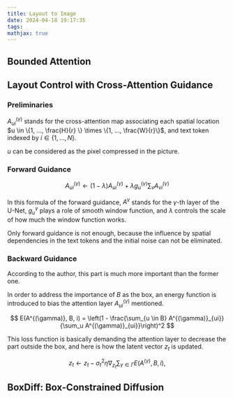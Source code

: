 ```yaml
---
title: Layout to Image
date: 2024-04-18 19:17:35
tags:
mathjax: true
---
```


## Bounded Attention

## Layout Control with Cross-Attention Guidance

### Preliminaries

$A^{(\gamma)}_{ui}$ stands for the cross-attention map associating each spatial location $u \in \{1, ..., \frac{H}{r} \} \times \{1, ..., \frac{W}{r}\}$, and text token indexed by $i \in \{1, ..., N\}$. 

$u$ can be considered as the pixel compressed in the picture.


### Forward Guidance

$$
A^{(\gamma)}_{ui} \leftarrow (1 - \lambda)A^{(\gamma)}_{ui} + \lambda g^{(\gamma)}_u \sum_v A^{(\gamma)}_{vi}
$$

In this formula of the forward guidance, $A^{\gamma}$ stands for the ${\gamma}$-th layer of the U-Net, $g^{\gamma}_u$ plays a role of smooth window function, and ${\lambda}$ controls the scale of how much the window function works.

Only forward guidance is not enough, because the influence by spatial dependencies in the text tokens and the initial noise can not be eliminated.

### Backward Guidance

According to the author, this part is much more important than the former one.

In order to address the importance of $B$ as the box, an energy function is introduced to bias the attention layer $A^{(\gamma)}_{ui}$ mentioned.

$$
E(A^{(\gamma)}, B, i) = \left(1 - \frac{\sum_{u \in B} A^{(\gamma)}_{ui}}{\sum_u A^{(\gamma)}_{ui}}\right)^2
$$

This loss function is basically demanding the attention layer to decrease the part outside the box, and here is how the latent vector $z_t$ is updated.

$$
z_t \leftarrow z_t - \sigma^2_t \eta \nabla_{z_t} \sum_{\gamma \in \Gamma} E(A^{(\gamma)}, B, i),
$$





## BoxDiff: Box-Constrained Diffusion

